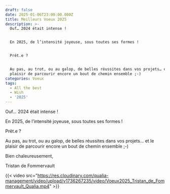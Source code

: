 ```yaml
---
draft: false
date: 2025-01-06T23:00:00.000Z
title: Meilleurs Voeux 2025
description: >-
  Ouf… 2024 était intense !


  En 2025, de l’intensité joyeuse, sous toutes ses formes ! 


  Prêt.e ?


  Au pas, au trot, ou au galop, de belles réussites dans vos projets… et le
  plaisir de parcourir encore un bout de chemin ensemble ;-) 
categories: Voeux
tags:
  - All the best
  - Wish
  - '2025'
---
```


Ouf… 2024 était intense !

En 2025, de l’intensité joyeuse, sous toutes ses formes ! 

Prêt.e ?

Au pas, au trot, ou au galop, de belles réussites dans vos projets… et le plaisir de parcourir encore un bout de chemin ensemble ;-) 

Bien chaleureusement, 

Tristan de Fommervault

{{< video src="https://res.cloudinary.com/qualia-management/video/upload/v1736267235/video/Voeux2025_Tristan_de_Fommervault_Qualia.mp4" >}}

